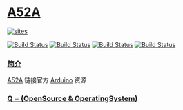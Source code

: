 ﻿# [A52A](https://github.com/OS-Q/A52A)

[![sites](http://182.61.61.133/link/resources/OSQ.png)](http://www.OS-Q.com)

[![Build Status](https://github.com/OS-Q/A52A/workflows/macos/badge.svg)](https://github.com/OS-Q/A52A/actions/workflows/macos.yml)
[![Build Status](https://github.com/OS-Q/A52A/workflows/ubuntu/badge.svg)](https://github.com/OS-Q/A52A/actions/workflows/ubuntu.yml)
[![Build Status](https://github.com/OS-Q/A52A/workflows/windows/badge.svg)](https://github.com/OS-Q/A52A/actions/workflows/windows.yml)
[![Build Status](https://github.com/OS-Q/A52A/workflows/PlatformIO/badge.svg)](https://github.com/OS-Q/A52A/actions/workflows/PlatformIO.yml)

### [简介](https://github.com/OS-Q/A52A/wiki)

[A52A](https://github.com/OS-Q/A52A) 链接官方 [Arduino](https://github.com/espressif/arduino-esp32) 资源

### [Q = (OpenSource & OperatingSystem) ](http://www.OS-Q.com)
